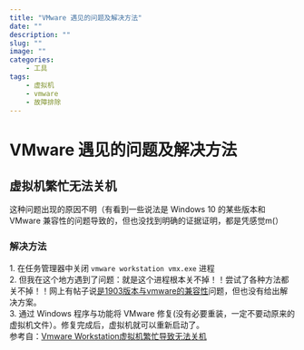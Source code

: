 ```yaml
---  
title: "VMware 遇见的问题及解决方法"  
date: ""  
description: ""  
slug: ""  
image: ""  
categories:  
    - 工具
tags:  
    - 虚拟机  
    - vmware
    - 故障排除
---  
```

# VMware 遇见的问题及解决方法

## 虚拟机繁忙无法关机

这种问题出现的原因不明（有看到一些说法是 Windows 10 的某些版本和 VMware
兼容性的问题导致的，但也没找到明确的证据证明，都是凭感觉m(）

### 解决方法

1\. 在任务管理器中关闭 `vmware workstation vmx.exe` 进程  
2.
但我在这个地方遇到了问题：就是这个进程根本关不掉！！尝试了各种方法都关不掉！！网上有帖子说[是1903版本与vmware的兼容性](https://bbs.pcbeta.com/forum.php?mod=viewthread&tid=1811242)问题，但也没有给出解决方案。  
3. 通过 Windows 程序与功能将 VMware
修复(没有必要重装，一定不要动原来的虚拟机文件）。修复完成后，虚拟机就可以重新启动了。  
参考自：[Vmware
Workstation虚拟机繁忙导致无法关机](https://blog.csdn.net/longmenshenhua/article/details/92230175)
